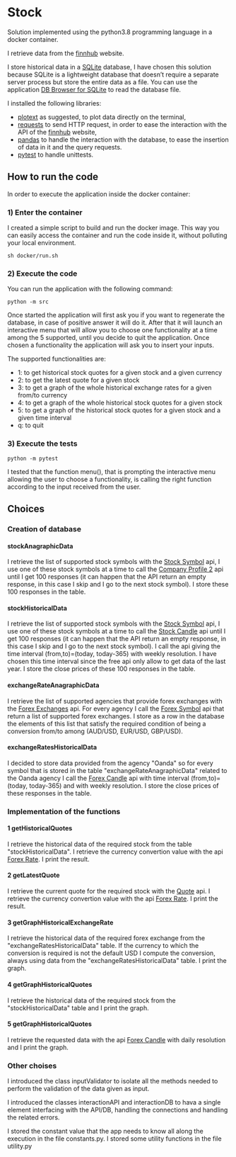 # Stock

Solution implemented using the python3.8 programming language in a docker container.

I retrieve data from the [finnhub](https://finnhub.io/docs/api#forex-symbols) website.

I store historical data in a [SQLite](https://docs.python.org/3/library/sqlite3.html) database, I have chosen this solution because SQLite is a lightweight database that doesn’t require a separate server process but store the entire data as a file. You can use the application [DB Browser for SQLite](https://sqlitebrowser.org) to read the database file.

I installed the following libraries:
* [plotext](https://pypi.org/project/plotext/) as suggested, to plot data directly on the terminal,
* [requests](https://pypi.org/project/requests/) to send HTTP request, in order to ease the interaction with the API of the [finnhub](https://finnhub.io/docs/api#forex-symbols) website,
* [pandas](https://pypi.org/project/pandas/) to handle the interaction with the database, to ease the insertion of data in it and the query requests.
* [pytest](https://pypi.org/project/pytest/) to handle unittests.

## How to run the code
In order to execute the application inside the docker container:
### 1) Enter the container
I created a simple script to build and run the docker image. This way you can easily access the container and run the code inside it, without polluting your local environment.
```
sh docker/run.sh
```
### 2) Execute the code
You can run the application with the following command:
```
python -m src
```
Once started the application will first ask you if you want to regenerate the database, in case of positive answer it will do it.
After that it will launch an interactive menu that will allow you to choose one functionality at a time among the 5 supported, until you decide to quit the application.
Once chosen a functionality the application will ask you to insert your inputs.

The supported functionalities are:
- 1: to get historical stock quotes for a given stock and a given currency
- 2: to get the latest quote for a given stock
- 3: to get a graph of the whole historical exchange rates for a given from/to currency
- 4: to get a graph of the whole historical stock quotes for a given stock
- 5: to get a graph of the historical stock quotes for a given stock and a given time interval
- q: to quit

### 3) Execute the tests
 ```
 python -m pytest
 ```
 I tested that the function menu(), that is prompting the interactive menu allowing the user to choose a functionality, is calling the right function according to the input received from the user.

## Choices

### Creation of database

#### stockAnagraphicData
I retrieve the list of supported stock symbols with the [Stock Symbol](https://finnhub.io/docs/api#stock-symbols) api, I use one of these stock symbols at a time to call the [Company Profile 2](https://finnhub.io/docs/api#company-profile2) api until I get 100 responses (it can happen that the API return an empty response, in this case I skip and I go to the next stock symbol). I store these 100 responses in the table.

#### stockHistoricalData
I retrieve the list of supported stock symbols with the [Stock Symbol](https://finnhub.io/docs/api#stock-symbols) api, I use one of these stock symbols at a time to call the [Stock Candle](https://finnhub.io/docs/api#stock-candles) api until I get 100 responses (it can happen that the API return an empty response, in this case I skip and I go to the next stock symbol). 
I call the api giving the time interval (from,to)=(today, today-365) with weekly resolution. I have chosen this time interval since the free api only allow to get data of the last year.
I store the close prices of these 100 responses in the table.

#### exchangeRateAnagraphicData
I retrieve the list of supported agencies that provide forex exchanges with the [Forex Exchanges](https://finnhub.io/docs/api#forex-exchanges) api. For every agency I call the [Forex Symbol](https://finnhub.io/docs/api#forex-symbols) api that return a list of supported forex exchanges. I store as a row in the database the elements of this list that satisfy the required condition of being a conversion from/to among (AUD/USD, EUR/USD, GBP/USD).

#### exchangeRatesHistoricalData
I decided to store data provided from the agency "Oanda" so for every symbol that is stored in the table "exchangeRateAnagraphicData" related to the Oanda agency I call the [Forex Candle](https://finnhub.io/docs/api#forex-candles) api with time interval (from,to)=(today, today-365) and with weekly resolution. I store the close prices of these responses in the table.

### Implementation of the functions

#### 1 getHistoricalQuotes
I retrieve the historical data of the required stock from the table "stockHistoricalData". I retrieve the currency convertion value with the api [Forex Rate](https://finnhub.io/docs/api#forex-rates). I print the result.

#### 2 getLatestQuote
I retrieve the current quote for the required stock with the [Quote](https://finnhub.io/docs/api#quote) api. I retrieve the currency convertion value with the api [Forex Rate](https://finnhub.io/docs/api#forex-rates). I print the result.

#### 3 getGraphHistoricalExchangeRate
I retrieve the historical data of the required forex exchange from the "exchangeRatesHistoricalData" table. 
If the currency to which the conversion is required is not the default USD I compute the conversion, always using data from the "exchangeRatesHistoricalData" table.
I print the graph.

#### 4 getGraphHistoricalQuotes
I retrieve the historical data of the required stock from the "stockHistoricalData" table and I print the graph.

#### 5 getGraphHistoricalQuotes
I retrieve the requested data with the api [Forex Candle](https://finnhub.io/docs/api#forex-candles) with daily resolution and I print the graph.

### Other choises
I introduced the class inputValidator to isolate all the methods needed to perform the validation of the data given as input.

I introduced the classes interactionAPI and interactionDB to hava a single element interfacing with the API/DB, handling the connections and handling the related errors.

I stored the constant value that the app needs to know all along the execution in the file constants.py. I stored some utility functions in the file utility.py